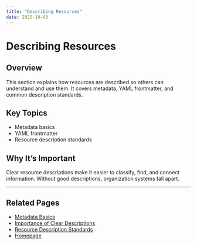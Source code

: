 ```yaml
---
title: "Describing Resources"
date: 2025-10-03
---
```

# Describing Resources

## Overview
This section explains how resources are described so others can understand and use them. It covers metadata, YAML frontmatter, and common description standards.

## Key Topics
- Metadata basics  
- YAML frontmatter  
- Resource description standards  

## Why It’s Important
Clear resource descriptions make it easier to classify, find, and connect information. Without good descriptions, organization systems fall apart.

---
## Related Pages
- [Metadata Basics](describing-resources/page7.md)
- [Importance of Clear Descriptions](describing-resources/page8.md)
- [Resource Description Standards](describing-resources/page9.md)
- [Homepage](../index.md)
